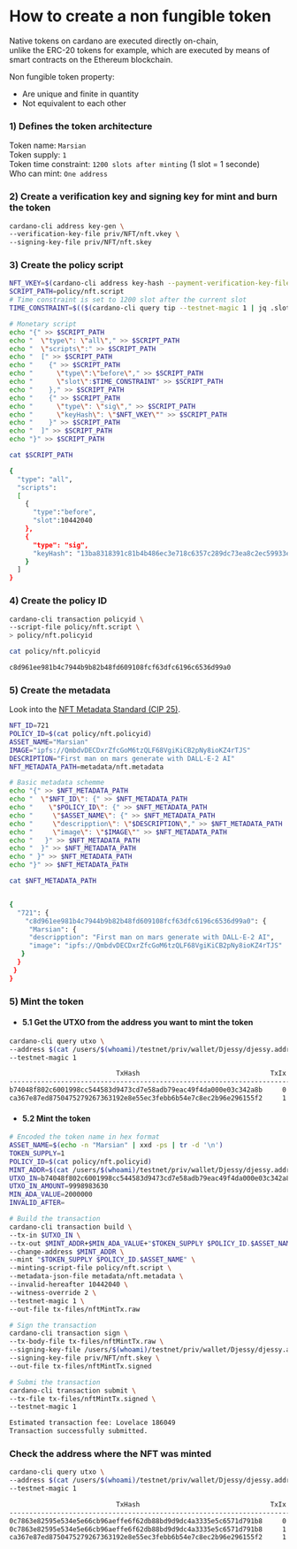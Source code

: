 # How to create a non fungible token



Native tokens on cardano are executed directly on-chain,  
unlike the ERC-20 tokens for example, which are executed by means of smart contracts on the Ethereum blockchain.

Non fungible token property:  
  * Are unique and finite in quantity  
  * Not equivalent to each other  


### 1) Defines the token architecture


Token name: `Marsian`  
Token supply: `1`   
Token time constraint: `1200 slots after minting` (1 slot = 1 seconde)   
Who can mint: `One address`  


### 2) Create a verification key and signing key for mint and burn the token

```bash
cardano-cli address key-gen \
--verification-key-file priv/NFT/nft.vkey \
--signing-key-file priv/NFT/nft.skey
```

### 3) Create the policy script

```bash
NFT_VKEY=$(cardano-cli address key-hash --payment-verification-key-file priv/NFT/nft.vkey)
SCRIPT_PATH=policy/nft.script
# Time constraint is set to 1200 slot after the current slot 
TIME_CONSTRAINT=$(($(cardano-cli query tip --testnet-magic 1 | jq .slot) + 1200))

# Monetary script
echo "{" >> $SCRIPT_PATH
echo "  \"type\": \"all\"," >> $SCRIPT_PATH
echo "  \"scripts\":" >> $SCRIPT_PATH
echo "  [" >> $SCRIPT_PATH
echo "    {" >> $SCRIPT_PATH
echo "      \"type\":\"before\"," >> $SCRIPT_PATH
echo "      \"slot\":$TIME_CONSTRAINT" >> $SCRIPT_PATH
echo "    }," >> $SCRIPT_PATH
echo "    {" >> $SCRIPT_PATH
echo "      \"type\": \"sig\"," >> $SCRIPT_PATH
echo "      \"keyHash\": \"$NFT_VKEY\"" >> $SCRIPT_PATH
echo "    }" >> $SCRIPT_PATH
echo "  ]" >> $SCRIPT_PATH
echo "}" >> $SCRIPT_PATH

cat $SCRIPT_PATH  
```

```bash
{
  "type": "all",
  "scripts":
  [
    {
      "type":"before",
      "slot":10442040
    },
    {
      "type": "sig",
      "keyHash": "13ba8318391c81b4b486ec3e718c6357c289dc73ea8c2ec59933e31d"
    }
  ]
}
```

### 4) Create the policy ID

```bash
cardano-cli transaction policyid \
--script-file policy/nft.script \
> policy/nft.policyid

cat policy/nft.policyid
```

```bash
c8d961ee981b4c7944b9b82b48fd609108fcf63dfc6196c6536d99a0
```

### 5) Create the metadata

Look into the [NFT Metadata Standard (CIP 25)](https://cips.cardano.org/cips/cip25/).

```bash
NFT_ID=721
POLICY_ID=$(cat policy/nft.policyid)
ASSET_NAME="Marsian"
IMAGE="ipfs://QmbdvDECDxrZfcGoM6tzQLF68VgiKiCB2pNy8ioKZ4rTJS"
DESCRIPTION="First man on mars generate with DALL-E-2 AI"
NFT_METADATA_PATH=metadata/nft.metadata

# Basic metadata schemme 
echo "{" >> $NFT_METADATA_PATH
echo "  \"$NFT_ID\": {" >> $NFT_METADATA_PATH
echo "    \"$POLICY_ID\": {" >> $NFT_METADATA_PATH
echo "     \"$ASSET_NAME\": {" >> $NFT_METADATA_PATH
echo "     \"descripption\": \"$DESCRIPTION\"," >> $NFT_METADATA_PATH
echo "     \"image\": \"$IMAGE\"" >> $NFT_METADATA_PATH
echo "   }" >> $NFT_METADATA_PATH
echo "  }" >> $NFT_METADATA_PATH
echo " }" >> $NFT_METADATA_PATH
echo "}" >> $NFT_METADATA_PATH

cat $NFT_METADATA_PATH
```

```bash

{
  "721": {
    "c8d961ee981b4c7944b9b82b48fd609108fcf63dfc6196c6536d99a0": {
     "Marsian": {
     "descripption": "First man on mars generate with DALL-E-2 AI",
     "image": "ipfs://QmbdvDECDxrZfcGoM6tzQLF68VgiKiCB2pNy8ioKZ4rTJS"
   }
  }
 }
}
```

### 5) Mint the token


  * #### 5.1 Get the UTXO from the address you want to mint the token 

```bash
cardano-cli query utxo \
--address $(cat /users/$(whoami)/testnet/priv/wallet/Djessy/djessy.addr) \
--testnet-magic 1 
```

```bash
                           TxHash                                 TxIx        Amount
--------------------------------------------------------------------------------------
b74048f802c6001998cc544583d9473cd7e58adb79eac49f4da000e03c342a8b     0        9998983630 lovelace + TxOutDatumNone
ca367e87ed8750475279267363192e8e55ec3febb6b54e7c8ec2b96e296155f2     1        2000000 lovelace + 50000000 4fd78aae5e7643885c5f0c63d26641e2e05870d8544af7c6c239ff46.4d415253 + TxOutDatumNone
```

  * #### 5.2 Mint the token 

```bash
# Encoded the token name in hex format
ASSET_NAME=$(echo -n "Marsian" | xxd -ps | tr -d '\n')
TOKEN_SUPPLY=1
POLICY_ID=$(cat policy/nft.policyid)
MINT_ADDR=$(cat /users/$(whoami)/testnet/priv/wallet/Djessy/djessy.addr)
UTXO_IN=b74048f802c6001998cc544583d9473cd7e58adb79eac49f4da000e03c342a8b#0
UTXO_IN_AMOUNT=9998983630
MIN_ADA_VALUE=2000000
INVALID_AFTER=

# Build the transaction 
cardano-cli transaction build \
--tx-in $UTXO_IN \
--tx-out $MINT_ADDR+$MIN_ADA_VALUE+"$TOKEN_SUPPLY $POLICY_ID.$ASSET_NAME" \
--change-address $MINT_ADDR \
--mint "$TOKEN_SUPPLY $POLICY_ID.$ASSET_NAME" \
--minting-script-file policy/nft.script \
--metadata-json-file metadata/nft.metadata \
--invalid-hereafter 10442040 \
--witness-override 2 \
--testnet-magic 1 \
--out-file tx-files/nftMintTx.raw

# Sign the transaction
cardano-cli transaction sign \
--tx-body-file tx-files/nftMintTx.raw \
--signing-key-file /users/$(whoami)/testnet/priv/wallet/Djessy/djessy.addr.skey \
--signing-key-file priv/NFT/nft.skey \
--out-file tx-files/nftMintTx.signed

# Submi the transaction
cardano-cli transaction submit \
--tx-file tx-files/nftMintTx.signed \
--testnet-magic 1
```

```bash
Estimated transaction fee: Lovelace 186049
Transaction successfully submitted.
```

### Check the address where the NFT was minted 

```bash
cardano-cli query utxo \
--address $(cat /users/$(whoami)/testnet/priv/wallet/Djessy/djessy.addr) \
--testnet-magic 1 
```

```bash
                           TxHash                                 TxIx        Amount
--------------------------------------------------------------------------------------
0c7863e82595e534e5e66cb96aeffe6f62db88bd9d9dc4a3335e5c6571d791b8     0        9996797581 lovelace + TxOutDatumNone
0c7863e82595e534e5e66cb96aeffe6f62db88bd9d9dc4a3335e5c6571d791b8     1        2000000 lovelace + 1 c8d961ee981b4c7944b9b82b48fd609108fcf63dfc6196c6536d99a0.4d61727369616e + TxOutDatumNone
ca367e87ed8750475279267363192e8e55ec3febb6b54e7c8ec2b96e296155f2     1        2000000 lovelace + 50000000 4fd78aae5e7643885c5f0c63d26641e2e05870d8544af7c6c239ff46.4d415253 + TxOutDatumNone
```
